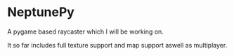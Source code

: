 # NeptunePy
A pygame based raycaster which I will be working on.

It so far includes full texture support and map support aswell as multiplayer.
